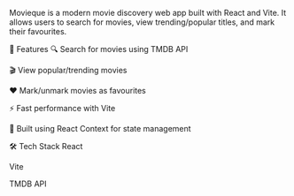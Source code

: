 Movieque is a modern movie discovery web app built with React and Vite. It allows users to search for movies, view trending/popular titles, and mark their favourites.


🚀 Features
🔍 Search for movies using TMDB API

🎬 View popular/trending movies

❤️ Mark/unmark movies as favourites

⚡ Fast performance with Vite

🧠 Built using React Context for state management


🛠 Tech Stack
React

Vite

TMDB API

